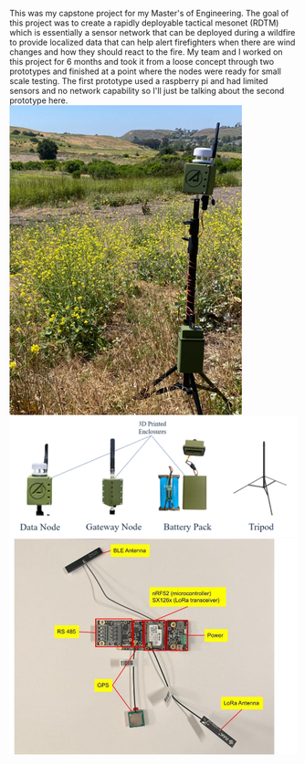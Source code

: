 This was my capstone project for my Master's of Engineering. The goal of this project was to create a rapidly deployable tactical mesonet (RDTM) which is essentially a sensor network that can be deployed during a wildfire to provide localized data that can help alert firefighters when there are wind changes and how they should react to the fire.
My team and I worked on this project for 6 months and took it from a loose concept through two prototypes and finished at a point where the nodes were ready for small scale testing. The first prototype used a raspberry pi and had limited sensors and no network capability so I'll just be talking about the second prototype here.
![PROTOTYPE IMAGE](https://github.com/lukajuci/Engineering-Portfolio/blob/main/images/in_use.png)
![components](https://github.com/lukajuci/Engineering-Portfolio/blob/main/images/rdtm_breakdown.png)
![board breakdown](https://github.com/lukajuci/Engineering-Portfolio/blob/main/images/RAK%20board%20(1).jpg)
